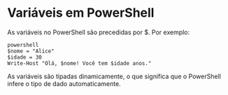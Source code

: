 # Variáveis em PowerShell

As variáveis no PowerShell são precedidas por $. Por exemplo:


```
powershell
$nome = "Alice"
$idade = 30
Write-Host "Olá, $nome! Você tem $idade anos."
```


As variáveis são tipadas dinamicamente, o que significa que o PowerShell infere o tipo de dado automaticamente.